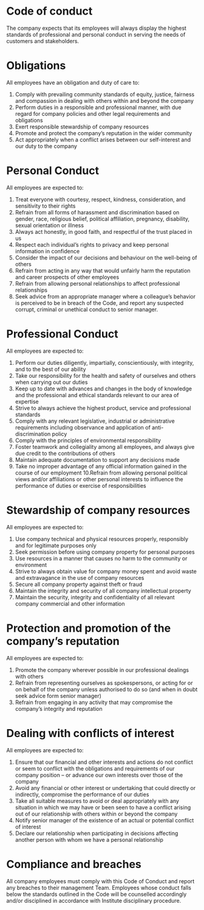 # Code of conduct
The company expects that its employees will always display the highest standards of
professional and personal conduct in serving the needs of customers and stakeholders.

# Obligations
All employees have an obligation and duty of care to:
1. Comply with prevailing community standards of equity, justice, fairness and
   compassion in dealing with others within and beyond the company
2. Perform duties in a responsible and professional manner, with due regard for
   company policies and other legal requirements and obligations
3. Exert responsible stewardship of company resources
4. Promote and protect the company’s reputation in the wider community
5. Act appropriately when a conflict arises between our self-interest and our duty to the
   company

# Personal Conduct
All employees are expected to:
1. Treat everyone with courtesy, respect, kindness, consideration, and sensitivity to their
   rights
2. Refrain from all forms of harassment and discrimination based on gender, race,
   religious belief, political affiliation, pregnancy, disability, sexual orientation or illness
3. Always act honestly, in good faith, and respectful of the trust placed in us
4. Respect each individual’s rights to privacy and keep personal information in
   confidence
5. Consider the impact of our decisions and behaviour on the well-being of others
6. Refrain from acting in any way that would unfairly harm the reputation and career
   prospects of other employees
7. Refrain from allowing personal relationships to affect professional relationships
8. Seek advice from an appropriate manager where a colleague’s behavior is perceived
   to be in breach of the Code, and report any suspected corrupt, criminal or unethical
   conduct to senior manager.

# Professional Conduct
All employees are expected to:
1. Perform our duties diligently, impartially, conscientiously, with integrity, and to the best
   of our ability
2. Take our responsibility for the health and safety of ourselves and others when carrying
   out our duties
3. Keep up to date with advances and changes in the body of knowledge and the
   professional and ethical standards relevant to our area of expertise
4. Strive to always achieve the highest product, service and professional standards
5. Comply with any relevant legislative, industrial or administrative requirements
   including observance and application of anti-discrimination policy
6. Comply with the principles of environmental responsibility
7. Foster teamwork and collegiality among all employees, and always give due credit to
   the contributions of others
8. Maintain adequate documentation to support any decisions made
9. Take no improper advantage of any official information gained in the course of our
   employment
10.Refrain from allowing personal political views and/or affiliations or other personal
   interests to influence the performance of duties or exercise of responsibilities
   
# Stewardship of company resources
All employees are expected to:
1. Use company technical and physical resources properly, responsibly and for
   legitimate purposes only
2. Seek permission before using company property for personal purposes
3. Use resources in a manner that causes no harm to the community or environment
4. Strive to always obtain value for company money spent and avoid waste and
   extravagance in the use of company resources
5. Secure all company property against theft or fraud
6. Maintain the integrity and security of all company intellectual property
7. Maintain the security, integrity and confidentiality of all relevant company commercial
   and other information

# Protection and promotion of the company’s reputation
All employees are expected to:
1. Promote the company wherever possible in our professional dealings with
   others
2. Refrain from representing ourselves as spokespersons, or acting for or on
   behalf of the company unless authorised to do so (and when in doubt seek
   advice form senior manager)
3. Refrain from engaging in any activity that may compromise the company’s
   integrity and reputation

# Dealing with conflicts of interest
All employees are expected to:
1. Ensure that our financial and other interests and actions do not
   conflict or seem to conflict with the obligations and requirements of
   our company position – or advance our own interests over those of
   the company
2. Avoid any financial or other interest or undertaking that could
   directly or indirectly, compromise the performance of our duties
3. Take all suitable measures to avoid or deal appropriately with any
   situation in which we may have or been seen to have a conflict
   arising out of our relationship with others within or beyond the
   company
4. Notify senior manager of the existence of an actual or potential
   conflict of interest
5. Declare our relationship when participating in decisions affecting
   another person with whom we have a personal relationship

# Compliance and breaches
All company employees must comply with this Code of Conduct and report any breaches to
their management Team.
Employees whose conduct falls below the standards outlined in the Code will be counselled
accordingly and/or disciplined in accordance with Institute disciplinary procedure.
